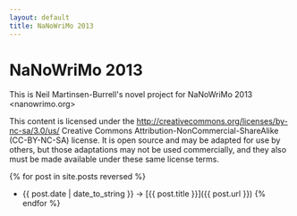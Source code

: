 ```yaml
---
layout: default
title: NaNoWriMo 2013
---
```


# NaNoWriMo 2013

This is Neil Martinsen-Burrell's novel project for NaNoWriMo 2013
<nanowrimo.org>

This content is licensed under the
<http://creativecommons.org/licenses/by-nc-sa/3.0/us/> Creative Commons
Attribution-NonCommercial-ShareAlike (CC-BY-NC-SA) license.  It is open source
and may be adapted for use by others, but those adaptations may not be used
commercially, and they also must be made available under these same license
terms.

{% for post in site.posts reversed %}
+ {{ post.date | date_to_string }} -> [{{ post.title }}]({{ post.url }})
{% endfor %}
